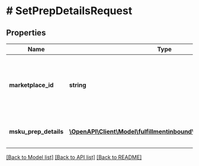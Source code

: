# # SetPrepDetailsRequest

## Properties

Name | Type | Description | Notes
------------ | ------------- | ------------- | -------------
**marketplace_id** | **string** | The marketplace ID. For a list of possible values, refer to [Marketplace IDs](https://developer-docs.amazon.com/sp-api/docs/marketplace-ids). |
**msku_prep_details** | [**\OpenAPI\Client\Model\fulfillmentinbound\MskuPrepDetailInput[]**](MskuPrepDetailInput.md) | A list of MSKUs and related prep details. |

[[Back to Model list]](../../README.md#models) [[Back to API list]](../../README.md#endpoints) [[Back to README]](../../README.md)
